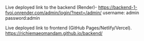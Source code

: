 Live deployed link to the backend (Render)-
https://backend-1-fvoi.onrender.com/admin/login/?next=/admin/
username: admin
password:admin

Live deployed link to frontend (GitHub Pages/Netlify/Vercel).
https://richiemaeomandam.github.io/backend/


